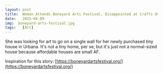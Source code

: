 ```yaml
---
layout: post
title:  Woman Attends Boneyard Arts Festival, Disappointed at Crafts Overrepresentation
date:   2025-04-09
img:  boneyard-arts-festival.jpg
tags:   [Art]
---
```


She was looking for art to go on a single wall for her newly purchased tiny house in Urbana. It's not a tiny home, per se, but it's just not a normal-sized house because affordable houses are small AF.

Inspiration for this story: [https://boneyardartsfestival.org/](https://boneyardartsfestival.org/)
